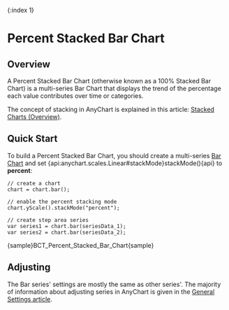 {:index 1}
# Percent Stacked Bar Chart

## Overview

A Percent Stacked Bar Chart (otherwise known as a 100% Stacked Bar Chart) is a multi-series Bar Chart that displays the trend of the percentage each value contributes over time or categories.

The concept of stacking in AnyChart is explained in this article: [Stacked Charts (Overview)](../Overview).

## Quick Start

To build a Percent Stacked Bar Chart, you should create a multi-series [Bar Chart](../../Bar_Chart) and set {api:anychart.scales.Linear#stackMode}stackMode(){api} to **percent**:

```
// create a chart
chart = chart.bar();

// enable the percent stacking mode
chart.yScale().stackMode("percent");

// create step area series
var series1 = chart.bar(seriesData_1);
var series2 = chart.bar(seriesData_2);
```

{sample}BCT\_Percent\_Stacked\_Bar\_Chart{sample}

## Adjusting

The Bar series' settings are mostly the same as other series'. The majority of information about adjusting series in AnyChart is given in the [General Settings article](../../General_Settings).